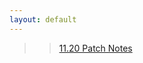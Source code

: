 ```yaml
---
layout: default 
---
```

>> [11.20 Patch Notes](https://tonneh.github.io/GitHub-Pages-Project/updates/11.20%20patch%20notes.html)

